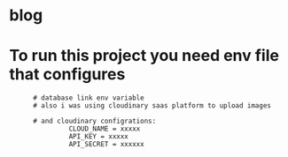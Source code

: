 # blog
# To run this project you need env file that configures 
          # database link env variable
          # also i was using cloudinary saas platform to upload images 
          
          # and cloudinary configrations:
                   CLOUD_NAME = xxxxx
                   API_KEY = xxxxx
                   API_SECRET = xxxxxx
          
          
          
